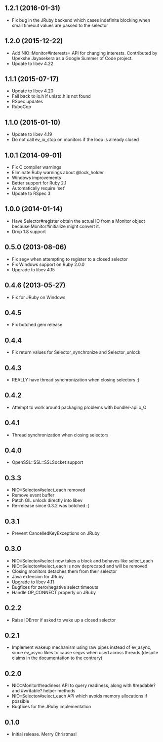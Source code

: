 1.2.1 (2016-01-31)
------------------
* Fix bug in the JRuby backend which cases indefinite blocking when small
  timeout values are passed to the selector

1.2.0 (2015-12-22)
------------------
* Add NIO::Monitor#interests= API for changing interests. Contributed by
  Upekshe Jayasekera as a Google Summer of Code project.
* Update to libev 4.22

1.1.1 (2015-07-17)
------------------
* Update to libev 4.20
* Fall back to io.h if unistd.h is not found
* RSpec updates
* RuboCop

1.1.0 (2015-01-10)
------------------
* Update to libev 4.19
* Do not call ev_io_stop on monitors if the loop is already closed

1.0.1 (2014-09-01)
------------------
* Fix C compiler warnings
* Eliminate Ruby warnings about @lock_holder
* Windows improvements
* Better support for Ruby 2.1
* Automatically require 'set'
* Update to RSpec 3

1.0.0 (2014-01-14)
------------------
* Have Selector#register obtain the actual IO from a Monitor object
  because Monitor#initialize might convert it.
* Drop 1.8 support

0.5.0 (2013-08-06)
------------------
* Fix segv when attempting to register to a closed selector
* Fix Windows support on Ruby 2.0.0
* Upgrade to libev 4.15

0.4.6 (2013-05-27)
------------------
* Fix for JRuby on Windows

0.4.5
-----
* Fix botched gem release

0.4.4
-----
* Fix return values for Selector_synchronize and Selector_unlock

0.4.3
-----
* REALLY have thread synchronization when closing selectors ;)

0.4.2
-----
* Attempt to work around packaging problems with bundler-api o_O

0.4.1
-----
* Thread synchronization when closing selectors

0.4.0
-----
* OpenSSL::SSL::SSLSocket support

0.3.3
-----
* NIO::Selector#select_each removed
* Remove event buffer
* Patch GIL unlock directly into libev
* Re-release since 0.3.2 was botched :(

0.3.1
-----
* Prevent CancelledKeyExceptions on JRuby

0.3.0
-----
* NIO::Selector#select now takes a block and behaves like select_each
* NIO::Selector#select_each is now deprecated and will be removed
* Closing monitors detaches them from their selector
* Java extension for JRuby
* Upgrade to libev 4.11
* Bugfixes for zero/negative select timeouts
* Handle OP_CONNECT properly on JRuby

0.2.2
-----
* Raise IOError if asked to wake up a closed selector

0.2.1
-----
* Implement wakeup mechanism using raw pipes instead of ev_async, since
  ev_async likes to cause segvs when used across threads (despite claims
  in the documentation to the contrary)

0.2.0
-----
* NIO::Monitor#readiness API to query readiness, along with #readable? and
  #writable? helper methods
* NIO::Selector#select_each API which avoids memory allocations if possible
* Bugfixes for the JRuby implementation

0.1.0
-----
* Initial release. Merry Christmas!
